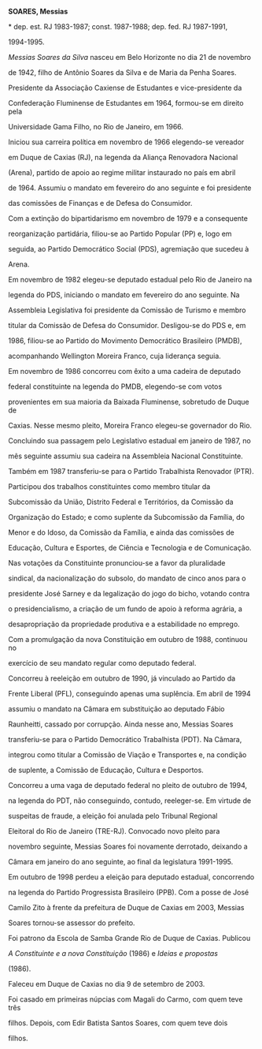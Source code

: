 **SOARES, Messias**



\* dep. est. RJ 1983-1987; const. 1987-1988; dep. fed. RJ 1987-1991,

1994-1995.



*Messias Soares da Silva* nasceu em Belo Horizonte no dia 21 de novembro

de 1942, filho de Antônio Soares da Silva e de Maria da Penha Soares.



Presidente da Associação Caxiense de Estudantes e vice-presidente da

Confederação Fluminense de Estudantes em 1964, formou-se em direito pela

Universidade Gama Filho, no Rio de Janeiro, em 1966.



Iniciou sua carreira política em novembro de 1966 elegendo-se vereador

em Duque de Caxias (RJ), na legenda da Aliança Renovadora Nacional

(Arena), partido de apoio ao regime militar instaurado no país em abril

de 1964. Assumiu o mandato em fevereiro do ano seguinte e foi presidente

das comissões de Finanças e de Defesa do Consumidor.



Com a extinção do bipartidarismo em novembro de 1979 e a consequente

reorganização partidária, filiou-se ao Partido Popular (PP) e, logo em

seguida, ao Partido Democrático Social (PDS), agremiação que sucedeu à

Arena.



Em novembro de 1982 elegeu-se deputado estadual pelo Rio de Janeiro na

legenda do PDS, iniciando o mandato em fevereiro do ano seguinte. Na

Assembleia Legislativa foi presidente da Comissão de Turismo e membro

titular da Comissão de Defesa do Consumidor. Desligou-se do PDS e, em

1986, filiou-se ao Partido do Movimento Democrático Brasileiro (PMDB),

acompanhando Wellington Moreira Franco, cuja liderança seguia.



Em novembro de 1986 concorreu com êxito a uma cadeira de deputado

federal constituinte na legenda do PMDB, elegendo-se com votos

provenientes em sua maioria da Baixada Fluminense, sobretudo de Duque de

Caxias. Nesse mesmo pleito, Moreira Franco elegeu-se governador do Rio.



Concluindo sua passagem pelo Legislativo estadual em janeiro de 1987, no

mês seguinte assumiu sua cadeira na Assembleia Nacional Constituinte.

Também em 1987 transferiu-se para o Partido Trabalhista Renovador (PTR).

Participou dos trabalhos constituintes como membro titular da

Subcomissão da União, Distrito Federal e Territórios, da Comissão da

Organização do Estado; e como suplente da Subcomissão da Família, do

Menor e do Idoso, da Comissão da Família, e ainda das comissões de

Educação, Cultura e Esportes, de Ciência e Tecnologia e de Comunicação.



Nas votações da Constituinte pronunciou-se a favor da pluralidade

sindical, da nacionalização do subsolo, do mandato de cinco anos para o

presidente José Sarney e da legalização do jogo do bicho, votando contra

o presidencialismo, a criação de um fundo de apoio à reforma agrária, a

desapropriação da propriedade produtiva e a estabilidade no emprego.



Com a promulgação da nova Constituição em outubro de 1988, continuou no

exercício de seu mandato regular como deputado federal.



Concorreu à reeleição em outubro de 1990, já vinculado ao Partido da

Frente Liberal (PFL), conseguindo apenas uma suplência. Em abril de 1994

assumiu o mandato na Câmara em substituição ao deputado Fábio

Raunheitti, cassado por corrupção. Ainda nesse ano, Messias Soares

transferiu-se para o Partido Democrático Trabalhista (PDT). Na Câmara,

integrou como titular a Comissão de Viação e Transportes e, na condição

de suplente, a Comissão de Educação, Cultura e Desportos.



Concorreu a uma vaga de deputado federal no pleito de outubro de 1994,

na legenda do PDT, não conseguindo, contudo, reeleger-se. Em virtude de

suspeitas de fraude, a eleição foi anulada pelo Tribunal Regional

Eleitoral do Rio de Janeiro (TRE-RJ). Convocado novo pleito para

novembro seguinte, Messias Soares foi novamente derrotado, deixando a

Câmara em janeiro do ano seguinte, ao final da legislatura 1991-1995.



Em outubro de 1998 perdeu a eleição para deputado estadual, concorrendo

na legenda do Partido Progressista Brasileiro (PPB). Com a posse de José

Camilo Zito à frente da prefeitura de Duque de Caxias em 2003, Messias

Soares tornou-se assessor do prefeito.



Foi patrono da Escola de Samba Grande Rio de Duque de Caxias. Publicou

*A Constituinte e a nova Constituição* (1986) e *Ideias e propostas*

(1986).



Faleceu em Duque de Caxias no dia 9 de setembro de 2003.



Foi casado em primeiras núpcias com Magali do Carmo, com quem teve três

filhos. Depois, com Edir Batista Santos Soares, com quem teve dois

filhos.




